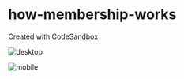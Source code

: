 # how-membership-works

Created with CodeSandbox

![desktop](https://user-images.githubusercontent.com/7514993/102403375-8a340a80-3fbc-11eb-9e20-2cb764e16392.png)

![mobile](https://user-images.githubusercontent.com/7514993/102403418-9d46da80-3fbc-11eb-8e90-53fa502e518f.png)
